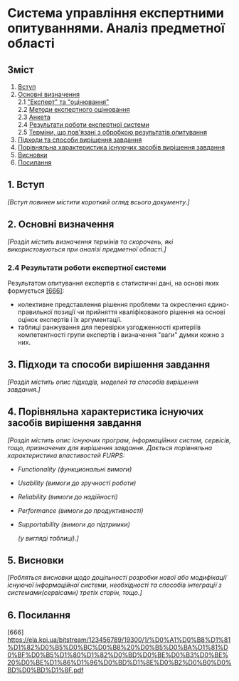 # Система управління експертними опитуваннями. Аналіз предметної області

## Зміст

1. [Вступ](#article1)
2. [Основні визначення](#article2)  
   2.1 ["Експерт" та "оцінювання"](#article21)  
   2.2 [Методи експертного оцінювання](#article22)  
   2.3 [Анкета](#article23)  
   2.4 [Результати роботи експертної системи](#article24)  
   2.5 [Терміни, що пов'язані з обробкою результатів опитування](#article25)
3. [Підходи та способи вирішення завдання](#article3)
4. [Порівняльна характеристика існуючих засобів вирішення завдання](#article4)
5. [Висновки](#article5)
6. [Посилання](#article6)

## <a name="article1">1. Вступ

_[Вступ повинен містити короткий огляд всього документу.]_

## <a name="article2">2. Основні визначення</a>

_[Розділ містить визначення термінів та скорочень, які використовуються при аналізі предметної області.]_

### <a name="article24">2.4 Результати роботи експертної системи</a>

Результатом опитування експертів є статистичні дані, на основі яких формується [[666]](#link666):

- колективне представлення рішення проблеми та окреслення єдино-правильної позиції чи прийняття кваліфікованого рішення на основі оцінок експертів і їх аргументації.
- таблиці ранжування для перевірки узгодженності критеріїв компетентності групи експертів і визначення "ваги" думки кожно з них.

## <a name="article3">3. Підходи та способи вирішення завдання</a>

_[Розділ містить опис підходів, моделей та способів вирішення завдання.]_

## <a name="article4">4. Порівняльна характеристика існуючих засобів вирішення завдання</a>

_[Розділ містить опис існуючих програм, інформаційних систем, сервісів, тощо, призначених для вирішення
завдання. Дається порівняльна характеристика властивостей FURPS:_

- _Functionality (функциональні вимоги)_
- _Usability (вимоги до зручності роботи)_
- _Reliability (вимоги до надійності)_
- _Performance (вимоги до продуктивності)_
- _Supportability (вимоги до підтримки)_

  _(у вигляді таблиці).]_

## <a name="article5">5. Висновки</a>

_[Робляться висновки щодо доцільності розробки нової або модифікації існуючої інформаційної системи, необхідності та способів інтеграції з системами(сервісами) третіх сторін, тощо.]_

## <a name="article6">6. Посилання</a>

<a name="link666">[666] https://ela.kpi.ua/bitstream/123456789/19300/1/%D0%A1%D0%B8%D1%81%D1%82%D0%B5%D0%BC%D0%B8%20%D0%B5%D0%BA%D1%81%D0%BF%D0%B5%D1%80%D1%82%D0%BD%D0%BE%D0%B3%D0%BE%20%D0%BE%D1%86%D1%96%D0%BD%D1%8E%D0%B2%D0%B0%D0%BD%D0%BD%D1%8F.pdf</a>
